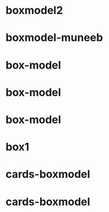 # boxmodel2
# boxmodel-muneeb
# box-model
# box-model
# box-model
# box1
# cards-boxmodel
# cards-boxmodel
